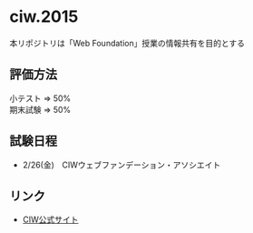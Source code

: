 # ciw.2015

本リポジトリは「Web Foundation」授業の情報共有を目的とする

## 評価方法

小テスト => 50%  
期末試験 => 50%

## 試験日程

- 2/26(金)　CIWウェブファンデーション・アソシエイト

## リンク

- <a href="http://www.ciw-japan.com/index.php">CIW公式サイト</a>